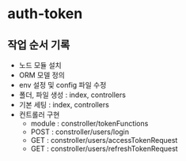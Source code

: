 # auth-token

## 작업 순서 기록
- 노드 모듈 설치
- ORM 모델 정의
- env 설정 및 config 파일 수정
- 폴더, 파일 생성 : index, controllers
- 기본 세팅 : index, controllers
- 컨트롤러 구현
  - module : constroller/tokenFunctions
  - POST : constroller/users/login
  - GET : constroller/users/accessTokenRequest
  - GET : constroller/users/refreshTokenRequest

